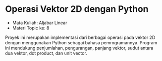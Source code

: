 # Operasi Vektor 2D dengan Python
- Mata Kuliah: Aljabar Linear
- Materi Topic ke: 8

Proyek ini merupakan implementasi dari berbagai operasi pada vektor 2D dengan menggunakan Python sebagai bahasa pemrogramannya. Program ini mendukung penjumlahan, pengurangan, panjang vektor, sudut antara dua vektor, dot product, dan unit vector.
